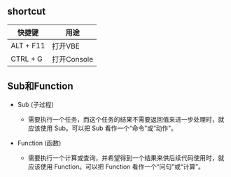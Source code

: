 ## shortcut
| 快捷键 | 用途|
|-|-|
|ALT + F11|打开VBE|
|CTRL + G|打开Console|

## Sub和Function
- Sub (子过程)
  + 需要执行一个任务，而这个任务的结果不需要返回值来进一步处理时，就应该使用 Sub。可以把 Sub 看作一个“命令”或“动作”。
 
- Function (函数)
  + 需要执行一个计算或查询，并希望得到一个结果来供后续代码使用时，就应该使用 Function。可以把 Function 看作一个“问句”或“计算”。
